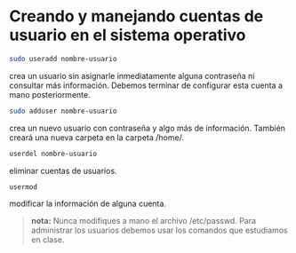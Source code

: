 # Creando y manejando cuentas de usuario en el sistema operativo


```bash
sudo useradd nombre-usuario
```
crea un usuario sin asignarle inmediatamente alguna contraseña ni consultar más información. Debemos terminar de configurar esta cuenta a mano posteriormente.

```bash
sudo adduser nombre-usuario
```
crea un nuevo usuario con contraseña y algo más de información. También creará una nueva carpeta en la carpeta /home/.

```bash 
userdel nombre-usuario
```
eliminar cuentas de usuarios.

```bash 
usermod
```
modificar la información de alguna cuenta.

> **nota:** Nunca modifiques a mano el archivo /etc/passwd. Para administrar los usuarios debemos usar los comandos que estudiamos en clase.